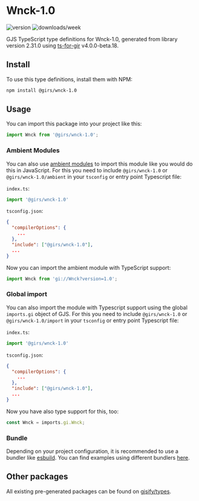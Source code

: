 
# Wnck-1.0

![version](https://img.shields.io/npm/v/@girs/wnck-1.0)
![downloads/week](https://img.shields.io/npm/dw/@girs/wnck-1.0)


GJS TypeScript type definitions for Wnck-1.0, generated from library version 2.31.0 using [ts-for-gir](https://github.com/gjsify/ts-for-gir) v4.0.0-beta.18.


## Install

To use this type definitions, install them with NPM:
```bash
npm install @girs/wnck-1.0
```

## Usage

You can import this package into your project like this:
```ts
import Wnck from '@girs/wnck-1.0';
```

### Ambient Modules

You can also use [ambient modules](https://github.com/gjsify/ts-for-gir/tree/main/packages/cli#ambient-modules) to import this module like you would do this in JavaScript.
For this you need to include `@girs/wnck-1.0` or `@girs/wnck-1.0/ambient` in your `tsconfig` or entry point Typescript file:

`index.ts`:
```ts
import '@girs/wnck-1.0'
```

`tsconfig.json`:
```json
{
  "compilerOptions": {
    ...
  },
  "include": ["@girs/wnck-1.0"],
  ...
}
```

Now you can import the ambient module with TypeScript support: 

```ts
import Wnck from 'gi://Wnck?version=1.0';
```

### Global import

You can also import the module with Typescript support using the global `imports.gi` object of GJS.
For this you need to include `@girs/wnck-1.0` or `@girs/wnck-1.0/import` in your `tsconfig` or entry point Typescript file:

`index.ts`:
```ts
import '@girs/wnck-1.0'
```

`tsconfig.json`:
```json
{
  "compilerOptions": {
    ...
  },
  "include": ["@girs/wnck-1.0"],
  ...
}
```

Now you have also type support for this, too:

```ts
const Wnck = imports.gi.Wnck;
```

### Bundle

Depending on your project configuration, it is recommended to use a bundler like [esbuild](https://esbuild.github.io/). You can find examples using different bundlers [here](https://github.com/gjsify/ts-for-gir/tree/main/examples).

## Other packages

All existing pre-generated packages can be found on [gjsify/types](https://github.com/gjsify/types).

